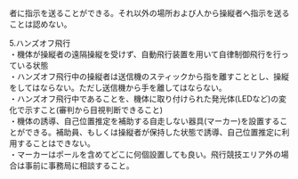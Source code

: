 者に指示を送ることができる。それ以外の場所および人から操縦者へ指示を送ることは認めない。

5.ハンズオフ飛行  
・機体が操縦者の遠隔操縦を受けず、自動飛行装置を用いて自律制御飛行を行っている状態  
・ハンズオフ飛行中の操縦者は送信機のスティックから指を離すこととし、操縦をしてはならない。ただし送信機から手を離してはならない。  
・ハンズオフ飛行中であることを、機体に取り付けられた発光体(LEDなど)の変化で示すこと(審判から目視判断できること)  
・機体の誘導、自己位置推定を補助する自走しない器具(マーカー)を設置することができる。補助員、もしくは操縦者が保持した状態で誘導、自己位置推定に利用することはできない。  
・マーカーはポールを含めてどこに何個設置しても良い。飛行競技エリア外の場　合は事前に事務局に相談すること。